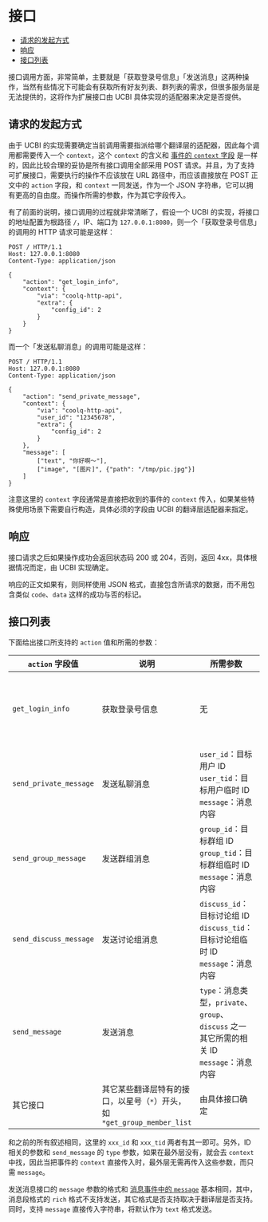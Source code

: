 # 接口

<!-- TOC -->

- [请求的发起方式](#请求的发起方式)
- [响应](#响应)
- [接口列表](#接口列表)

<!-- /TOC -->

接口调用方面，非常简单，主要就是「获取登录号信息」「发送消息」这两种操作，当然有些情况下可能会有获取所有好友列表、群列表的需求，但很多服务层是无法提供的，这将作为扩展接口由 UCBI 具体实现的适配器来决定是否提供。

## 请求的发起方式

由于 UCBI 的实现需要确定当前调用需要指派给哪个翻译层的适配器，因此每个调用都需要传入一个 `context`，这个 `context` 的含义和 [事件的 `context` 字段](Event.md#context-字段) 是一样的，因此比较合理的妥协是所有接口调用全部采用 POST 请求。并且，为了支持可扩展接口，需要执行的操作不应该放在 URL 路径中，而应该直接放在 POST 正文中的 `action` 字段，和 `context` 一同发送，作为一个 JSON 字符串，它可以拥有更高的自由度。而操作所需的参数，作为其它字段传入。

有了前面的说明，接口调用的过程就非常清晰了，假设一个 UCBI 的实现，将接口的地址配置为根路径 `/`，IP、端口为 `127.0.0.1:8080`，则一个「获取登录号信息」的调用的 HTTP 请求可能是这样：

```http
POST / HTTP/1.1
Host: 127.0.0.1:8080
Content-Type: application/json

{
    "action": "get_login_info",
    "context": {
        "via": "coolq-http-api",
        "extra": {
            "config_id": 2
        }
    }
}
```

而一个「发送私聊消息」的调用可能是这样：

```http
POST / HTTP/1.1
Host: 127.0.0.1:8080
Content-Type: application/json

{
    "action": "send_private_message",
    "context": {
        "via": "coolq-http-api",
        "user_id": "12345678",
        "extra": {
            "config_id": 2
        }
    },
    "message": [
        ["text", "你好啊～"],
        ["image", "[图片]", {"path": "/tmp/pic.jpg"}]
    ]
}
```

注意这里的 `context` 字段通常是直接把收到的事件的 `context` 传入，如果某些特殊使用场景下需要自行构造，具体必须的字段由 UCBI 的翻译层适配器来指定。

## 响应

接口请求之后如果操作成功会返回状态码 200 或 204，否则，返回 4xx，具体根据情况而定，由 UCBI 实现确定。

响应的正文如果有，则同样使用 JSON 格式，直接包含所请求的数据，而不用包含类似 `code`、`data` 这样的成功与否的标记。

## 接口列表

下面给出接口所支持的 `action` 值和所需的参数：

| `action` 字段值 | 说明 | 所需参数 | 响应数据 |
| -------------- | --- | ------- | ------- |
| `get_login_info` | 获取登录号信息 | 无 | `user_id`：ID<br>`user_tid`：临时 ID<br>`user_name`：昵称／用户名 |
| `send_private_message` | 发送私聊消息 | `user_id`：目标用户 ID<br>`user_tid`：目标用户临时 ID<br>`message`：消息内容 | 无 |
| `send_group_message` | 发送群组消息 | `group_id`：目标群组 ID<br>`group_tid`：目标群组临时 ID<br>`message`：消息内容 | 无 |
| `send_discuss_message` | 发送讨论组消息 | `discuss_id`：目标讨论组 ID<br>`discuss_tid`：目标讨论组临时 ID<br>`message`：消息内容 | 无 |
| `send_message` | 发送消息 | `type`：消息类型，`private`、`group`、`discuss` 之一<br>其它所需的相关 ID<br>`message`：消息内容 | 无 |
| 其它接口 | 其它某些翻译层特有的接口，以星号（`*`）开头，如 `*get_group_member_list` | 由具体接口确定 | - |

和之前的所有叙述相同，这里的 `xxx_id` 和 `xxx_tid` 两者有其一即可。另外，ID 相关的参数和 `send_message` 的 `type` 参数，如果在最外层没有，就会去 `context` 中找，因此当把事件的 `context` 直接传入时，最外层无需再传入这些参数，而只需 `message`。

发送消息接口的 `message` 参数的格式和 [消息事件中的 `message`](Event.md#消息类型) 基本相同，其中，消息段格式的 `rich` 格式不支持发送，其它格式是否支持取决于翻译层是否支持。同时，支持 `message` 直接传入字符串，将默认作为 `text` 格式发送。
